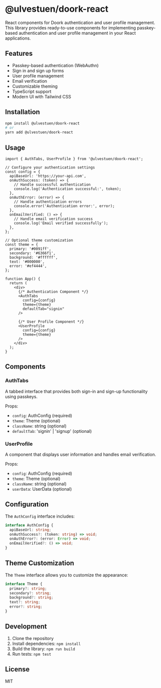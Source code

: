 # @ulvestuen/doork-react

React components for Doork authentication and user profile management. This library provides ready-to-use components for implementing passkey-based authentication and user profile management in your React applications.

## Features

- Passkey-based authentication (WebAuthn)
- Sign in and sign up forms
- User profile management
- Email verification
- Customizable theming
- TypeScript support
- Modern UI with Tailwind CSS

## Installation

```bash
npm install @ulvestuen/doork-react
# or
yarn add @ulvestuen/doork-react
```

## Usage

```tsx
import { AuthTabs, UserProfile } from '@ulvestuen/doork-react';

// Configure your authentication settings
const config = {
  apiBaseUrl: 'https://your-api.com',
  onAuthSuccess: (token) => {
    // Handle successful authentication
    console.log('Authentication successful:', token);
  },
  onAuthError: (error) => {
    // Handle authentication errors
    console.error('Authentication error:', error);
  },
  onEmailVerified: () => {
    // Handle email verification success
    console.log('Email verified successfully');
  },
};

// Optional theme customization
const theme = {
  primary: '#0091ff',
  secondary: '#6366f1',
  background: '#ffffff',
  text: '#000000',
  error: '#ef4444',
};

function App() {
  return (
    <div>
      {/* Authentication Component */}
      <AuthTabs 
        config={config}
        theme={theme}
        defaultTab="signin"
      />

      {/* User Profile Component */}
      <UserProfile 
        config={config}
        theme={theme}
      />
    </div>
  );
}
```

## Components

### AuthTabs

A tabbed interface that provides both sign-in and sign-up functionality using passkeys.

Props:
- `config`: AuthConfig (required)
- `theme`: Theme (optional)
- `className`: string (optional)
- `defaultTab`: 'signin' | 'signup' (optional)

### UserProfile

A component that displays user information and handles email verification.

Props:
- `config`: AuthConfig (required)
- `theme`: Theme (optional)
- `className`: string (optional)
- `userData`: UserData (optional)

## Configuration

The `AuthConfig` interface includes:

```typescript
interface AuthConfig {
  apiBaseUrl: string;
  onAuthSuccess?: (token: string) => void;
  onAuthError?: (error: Error) => void;
  onEmailVerified?: () => void;
}
```

## Theme Customization

The `Theme` interface allows you to customize the appearance:

```typescript
interface Theme {
  primary?: string;
  secondary?: string;
  background?: string;
  text?: string;
  error?: string;
}
```

## Development

1. Clone the repository
2. Install dependencies: `npm install`
3. Build the library: `npm run build`
4. Run tests: `npm test`

## License

MIT
